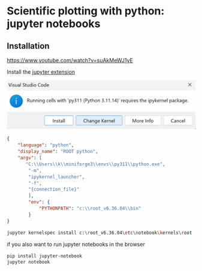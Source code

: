 # Scientific plotting with python: jupyter notebooks

## Installation

https://www.youtube.com/watch?v=suAkMeWJ1yE

Install the [jupyter extension](https://marketplace.visualstudio.com/items?itemName=ms-toolsai.jupyter)



![image-20251024212219368](09-Jupyterlab-Programming.assets/image-20251024212219368.png)

```json
{
    "language": "python",
    "display_name": "ROOT python",
    "argv": [
       "C:\\Users\\k\\miniforge3\\envs\\py311\\python.exe",
        "-m",
        "ipykernel_launcher",
        "-f",
        "{connection_file}"
        ],
        "env": {
            "PYTHONPATH": "c:\\root_v6.36.04\\bin"
        }
}
```

 ```bash
 jupyter kernelspec install c:\root_v6.36.04\etc\notebook\kernels\root
 ```

if you also want to run jupyter notebooks in the browser

```bash
pip install jupyter-notebook
jupyter notebook
```

